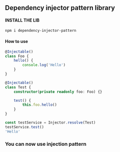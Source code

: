 ## Dependency injector pattern library

#### INSTALL THE LIB

```bash
npm i dependency-injector-pattern
```

#### How to use

```typescript
@Injectable()
class Foo {
    hello() {
        console.log('Hello')
    }
}

@Injectable()
class Test {
    constructor(private readonly foo: Foo) {}

    test() {
        this.foo.hello()
    }
}

const testService = Injector.resolve(Test)
testService.test()
'Hello'
```

### You can now use injection pattern